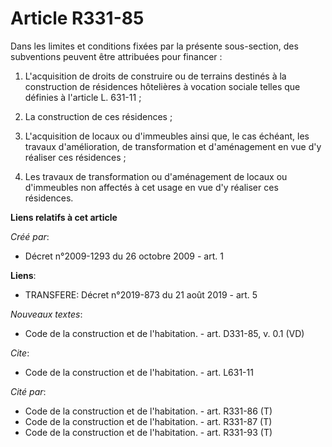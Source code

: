 # Article R331-85

Dans les limites et conditions fixées par la présente sous-section, des subventions peuvent être attribuées pour financer : 

1. L'acquisition de droits de construire ou de terrains destinés à la construction de résidences hôtelières à vocation
sociale telles que définies à l'article L. 631-11 ; 

2. La construction de ces résidences ; 

3. L'acquisition de locaux ou d'immeubles ainsi que, le cas échéant, les travaux d'amélioration, de transformation et
d'aménagement en vue d'y réaliser ces résidences ; 

4. Les travaux de transformation ou d'aménagement de locaux ou d'immeubles non affectés à cet usage en vue d'y réaliser ces
résidences.

**Liens relatifs à cet article**

_Créé par_:

  - Décret n°2009-1293 du 26 octobre 2009 - art. 1

**Liens**:

  - TRANSFERE: Décret n°2019-873 du 21 août 2019 - art. 5

_Nouveaux textes_:

  - Code de la construction et de l'habitation. - art. D331-85, v. 0.1 (VD)

_Cite_:

  - Code de la construction et de l'habitation. - art. L631-11

_Cité par_:

  - Code de la construction et de l'habitation. - art. R331-86 (T)
  - Code de la construction et de l'habitation. - art. R331-87 (T)
  - Code de la construction et de l'habitation. - art. R331-93 (T)
